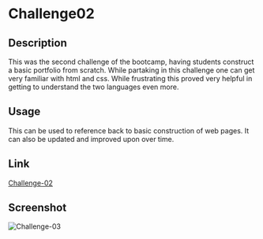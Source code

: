 # Challenge02

## Description

This was the second challenge of the bootcamp, having students construct a basic portfolio from scratch. While partaking in this challenge one can get very familiar with html and css. While frustrating this proved very helpful in getting to understand the two languages even more.

## Usage

This can be used to reference back to basic construction of web pages. It can also be updated and improved upon over time.

## Link

[Challenge-02](https://ptookey.github.io/Challenge-02/)

## Screenshot

![Challenge-03](Challenge-03.png)
